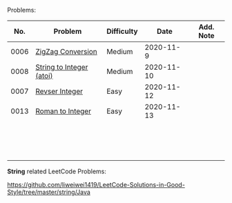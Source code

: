 Problems:

| No.  | Problem                                                      | Difficulty | Date       | Add. Note |
| ---- | ------------------------------------------------------------ | ---------- | ---------- | --------- |
| 0006 | [ZigZag Conversion](https://leetcode.com/problems/zigzag-conversion/) | Medium     | 2020-11-9  |           |
| 0008 | [String to Integer (atoi)](https://leetcode.com/problems/string-to-integer-atoi/) | Medium     | 2020-11-10 |           |
| 0007 | [Revser Integer](https://leetcode.com/problems/reverse-integer/) | Easy       | 2020-11-12 |           |
| 0013 | [Roman to Integer](https://leetcode.com/problems/roman-to-integer/) | Easy       | 2020-11-13 |           |
|      |                                                              |            |            |           |
|      |                                                              |            |            |           |
|      |                                                              |            |            |           |
|      |                                                              |            |            |           |
|      |                                                              |            |            |           |
|      |                                                              |            |            |           |
|      |                                                              |            |            |           |
|      |                                                              |            |            |           |
|      |                                                              |            |            |           |
|      |                                                              |            |            |           |
|      |                                                              |            |            |           |
|      |                                                              |            |            |           |
|      |                                                              |            |            |           |
|      |                                                              |            |            |           |
|      |                                                              |            |            |           |

**String** related LeetCode Problems: 

https://github.com/liweiwei1419/LeetCode-Solutions-in-Good-Style/tree/master/string/Java